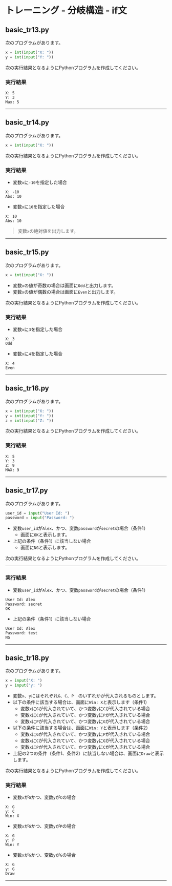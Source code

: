 # トレーニング - 分岐構造 - if文

## basic_tr13.py

次のプログラムがあります。

```python
x = int(input("X: "))
y = int(input("Y: "))
```

次の実行結果となるようにPythonプログラムを作成してください。

### 実行結果

```
X: 5
Y: 3
Max: 5
```

---


## basic_tr14.py

次のプログラムがあります。

```python
x = int(input("X: "))
```

次の実行結果となるようにPythonプログラムを作成してください。

### 実行結果

+ 変数`x`に`-10`を指定した場合

```
X: -10
Abs: 10
```

+ 変数`x`に`10`を指定した場合

```
X: 10
Abs: 10
```

> 変数`x`の絶対値を出力します。

---


## basic_tr15.py

次のプログラムがあります。

```python
x = int(input("X: "))
```

+ 変数`x`の値が奇数の場合は画面に`Odd`と出力します。
+ 変数`x`の値が偶数の場合は画面に`Even`と出力します。

次の実行結果となるようにPythonプログラムを作成してください。

### 実行結果

+ 変数`x`に`3`を指定した場合

```
X: 3
Odd
```

+ 変数`x`に`4`を指定した場合

```
X: 4
Even
```

---

## basic_tr16.py

次のプログラムがあります。

```python
x = int(input("X: "))
y = int(input("Y: "))
z = int(input("Z: "))
```

次の実行結果となるようにPythonプログラムを作成してください。

### 実行結果

```
X: 5
Y: 3
Z: 9
MAX: 9
```

---

## basic_tr17.py

次のプログラムがあります。

```python
user_id = input("User Id: ")
password = input("Password: ")
```

+ 変数`user_id`が`Alex`、かつ、変数`password`が`secret`の場合（条件1）
  + 画面に`OK`と表示します。
+ 上記の条件（条件1）に該当しない場合
  + 画面に`NG`と表示します。

次の実行結果となるようにPythonプログラムを作成してください。

---

### 実行結果

+ 変数`user_id`が`Alex`、かつ、変数`password`が`secret`の場合（条件1）

```
User Id: Alex
Password: secret
OK
```

+ 上記の条件（条件1）に該当しない場合

```
User Id: Alex
Password: test
NG
```

---

## basic_tr18.py

次のプログラムがあります。

```python
x = input("X: ")
y = input("y: ")
```

+ 変数`x`、`y`にはそれぞれ`G`、`C`、`P`　のいずれかが代入されるものとします。
+ 以下の条件に該当する場合は、画面に`Win: X`と表示します（条件1）
  + 変数`x`に`G`が代入されていて、かつ変数`y`に`C`が代入されている場合
  + 変数`x`に`C`が代入されていて、かつ変数`y`に`P`が代入されている場合
  + 変数`x`に`P`が代入されていて、かつ変数`y`に`G`が代入されている場合
+ 以下の条件に該当する場合は、画面に`Win: Y`と表示します（条件2）
  + 変数`x`に`G`が代入されていて、かつ変数`y`に`P`が代入されている場合
  + 変数`x`に`C`が代入されていて、かつ変数`y`に`G`が代入されている場合
  + 変数`x`に`P`が代入されていて、かつ変数`y`に`C`が代入されている場合
+ 上記の2つの条件（条件1、条件2）に該当しない場合は、画面に`Draw`と表示します。


次の実行結果となるようにPythonプログラムを作成してください。

### 実行結果

+ 変数`x`が`G`かつ、変数`y`が`C`の場合

```
X: G
y: C
Win: X
```

+ 変数`x`が`G`かつ、変数`y`が`P`の場合

```
X: G
y: P
Win: Y
```

+ 変数`x`が`G`かつ、変数`y`が`G`の場合

```
X: G
y: G
Draw
```

---

